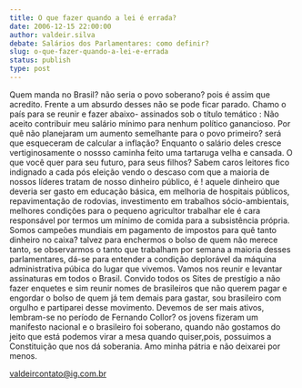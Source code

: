 ```yaml
---
title: O que fazer quando a lei é errada?
date: 2006-12-15 22:00:00
author: valdeir.silva
debate: Salários dos Parlamentares: como definir?
slug: o-que-fazer-quando-a-lei-e-errada
status: publish 
type: post
---
```


Quem manda no Brasil? não seria o povo soberano? pois é assim que acredito. Frente a um absurdo desses não se pode ficar parado. Chamo o país para se reunir e fazer abaixo- assinados sob o título temático : Não aceito contribuir meu salário mínimo para nenhum político ganancioso. Por quê não planejaram um aumento semelhante para o povo primeiro? será que esqueceram de calcular a inflação? Enquanto o salário deles cresce vertiginosamente o nossso caminha feito uma tartaruga velha e cansada. O que você quer para seu futuro, para seus filhos? Sabem caros leitores fico indignado a cada pós eleição vendo o descaso com que a maioria de nossos líderes tratam de nosso dinheiro público, é ! aquele dinheiro que deveria ser gasto em educação básica, em melhoria de hospitais públicos, repavimentação de rodovias, investimento em trabalhos sócio-ambientais, melhores condições para o pequeno agricultor trabalhar ele é cara responsável por termos um mínimo de comida para a subsistência própria. Somos campeões mundiais em pagamento de impostos para quê tanto dinheiro no caixa? talvez para enchermos o bolso de quem não merece tanto, se observarmos o tanto que trabalham por semana a maioria desses parlamentares, dá-se para entender a condição deplorável da máquina administrativa púbica do lugar que vivemos. Vamos nos reunir e levantar assinaturas em todos o Brasil. Convido todos os Sites de prestígio a não fazer enquetes e sim reunir nomes de brasileiros que não querem pagar e engordar o bolso de quem já tem demais para gastar, sou brasileiro com orgulho e partiparei desse movimento. Devemos de ser mais ativos, lembram-se no período de Fernando Collor? os jovens fizeram um manifesto nacional e o brasileiro foi soberano, quando não gostamos do jeito que está podemos virar a mesa quando quiser,pois, possuimos a Constituição que nos dá soberania. Amo minha pátria e não deixarei por menos.  

 valdeircontato@ig.com.br  

  

